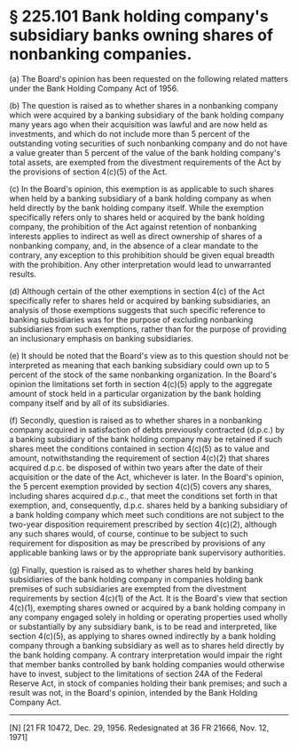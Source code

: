 # § 225.101   Bank holding company's subsidiary banks owning shares of nonbanking companies.

(a) The Board's opinion has been requested on the following related matters under the Bank Holding Company Act of 1956. 


(b) The question is raised as to whether shares in a nonbanking company which were acquired by a banking subsidiary of the bank holding company many years ago when their acquisition was lawful and are now held as investments, and which do not include more than 5 percent of the outstanding voting securities of such nonbanking company and do not have a value greater than 5 percent of the value of the bank holding company's total assets, are exempted from the divestment requirements of the Act by the provisions of section 4(c)(5) of the Act. 


(c) In the Board's opinion, this exemption is as applicable to such shares when held by a banking subsidiary of a bank holding company as when held directly by the bank holding company itself. While the exemption specifically refers only to shares held or acquired by the bank holding company, the prohibition of the Act against retention of nonbanking interests applies to indirect as well as direct ownership of shares of a nonbanking company, and, in the absence of a clear mandate to the contrary, any exception to this prohibition should be given equal breadth with the prohibition. Any other interpretation would lead to unwarranted results. 


(d) Although certain of the other exemptions in section 4(c) of the Act specifically refer to shares held or acquired by banking subsidiaries, an analysis of those exemptions suggests that such specific reference to banking subsidiaries was for the purpose of excluding nonbanking subsidiaries from such exemptions, rather than for the purpose of providing an inclusionary emphasis on banking subsidiaries. 


(e) It should be noted that the Board's view as to this question should not be interpreted as meaning that each banking subsidiary could own up to 5 percent of the stock of the same nonbanking organization. In the Board's opinion the limitations set forth in section 4(c)(5) apply to the aggregate amount of stock held in a particular organization by the bank holding company itself and by all of its subsidiaries. 


(f) Secondly, question is raised as to whether shares in a nonbanking company acquired in satisfaction of debts previously contracted (d.p.c.) by a banking subsidiary of the bank holding company may be retained if such shares meet the conditions contained in section 4(c)(5) as to value and amount, notwithstanding the requirement of section 4(c)(2) that shares acquired d.p.c. be disposed of within two years after the date of their acquisition or the date of the Act, whichever is later. In the Board's opinion, the 5 percent exemption provided by section 4(c)(5) covers any shares, including shares acquired d.p.c., that meet the conditions set forth in that exemption, and, consequently, d.p.c. shares held by a banking subsidiary of a bank holding company which meet such conditions are not subject to the two-year disposition requirement prescribed by section 4(c)(2), although any such shares would, of course, continue to be subject to such requirement for disposition as may be prescribed by provisions of any applicable banking laws or by the appropriate bank supervisory authorities. 


(g) Finally, question is raised as to whether shares held by banking subsidiaries of the bank holding company in companies holding bank premises of such subsidiaries are exempted from the divestment requirements by section 4(c)(1) of the Act. It is the Board's view that section 4(c)(1), exempting shares owned or acquired by a bank holding company in any company engaged solely in holding or operating properties used wholly or substantially by any subsidiary bank, is to be read and interpreted, like section 4(c)(5), as applying to shares owned indirectly by a bank holding company through a banking subsidiary as well as to shares held directly by the bank holding company. A contrary interpretation would impair the right that member banks controlled by bank holding companies would otherwise have to invest, subject to the limitations of section 24A of the Federal Reserve Act, in stock of companies holding their bank premises; and such a result was not, in the Board's opinion, intended by the Bank Holding Company Act. 



---

[N] [21 FR 10472, Dec. 29, 1956. Redesignated at 36 FR 21666, Nov. 12, 1971] 




